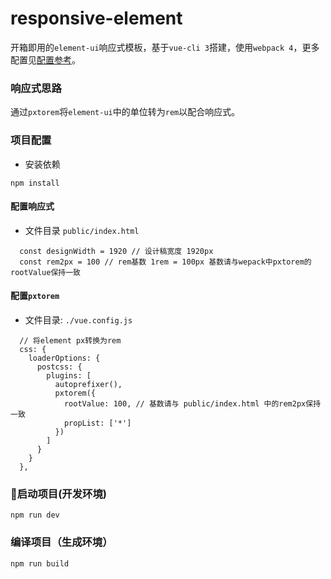 # responsive-element
开箱即用的`element-ui`响应式模板，基于`vue-cli 3`搭建，使用`webpack 4`，更多配置见[配置参考](https://cli.vuejs.org/zh/config/)。

### 响应式思路
通过`pxtorem`将`element-ui`中的单位转为`rem`以配合响应式。

### 项目配置
- 安装依赖
```
npm install
```

#### 配置响应式
- 文件目录 `public/index.html`

```
  const designWidth = 1920 // 设计稿宽度 1920px
  const rem2px = 100 // rem基数 1rem = 100px 基数请与wepack中pxtorem的rootValue保持一致
```

#### 配置`pxtorem`
- 文件目录: `./vue.config.js`

```
  // 将element px转换为rem
  css: {
    loaderOptions: {
      postcss: {
        plugins: [
          autoprefixer(),
          pxtorem({
            rootValue: 100, // 基数请与 public/index.html 中的rem2px保持一致
            propList: ['*']
          })
        ]
      }
    }
  },
```

### :rocket:启动项目(开发环境)
```
npm run dev
```

### 编译项目（生成环境）
```
npm run build
```